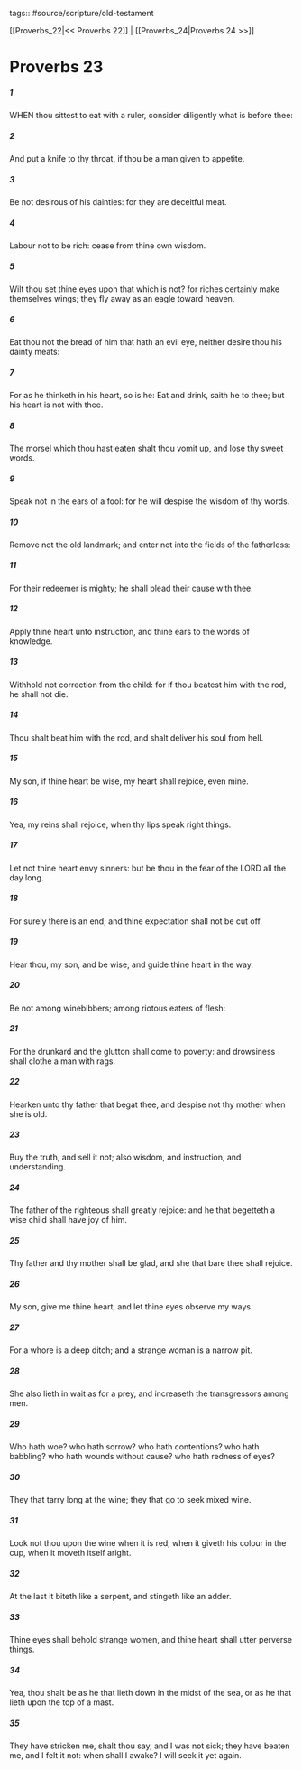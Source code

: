 tags:: #source/scripture/old-testament

[[Proverbs_22|<< Proverbs 22]] | [[Proverbs_24|Proverbs 24 >>]]

# Proverbs 23

##### 1

WHEN thou sittest to eat with a ruler, consider diligently what is before thee:

##### 2

And put a knife to thy throat, if thou be a man given to appetite.

##### 3

Be not desirous of his dainties: for they are deceitful meat.

##### 4

Labour not to be rich: cease from thine own wisdom.

##### 5

Wilt thou set thine eyes upon that which is not? for riches certainly make themselves wings; they fly away as an eagle toward heaven.

##### 6

Eat thou not the bread of him that hath an evil eye, neither desire thou his dainty meats:

##### 7

For as he thinketh in his heart, so is he: Eat and drink, saith he to thee; but his heart is not with thee.

##### 8

The morsel which thou hast eaten shalt thou vomit up, and lose thy sweet words.

##### 9

Speak not in the ears of a fool: for he will despise the wisdom of thy words.

##### 10

Remove not the old landmark; and enter not into the fields of the fatherless:

##### 11

For their redeemer is mighty; he shall plead their cause with thee.

##### 12

Apply thine heart unto instruction, and thine ears to the words of knowledge.

##### 13

Withhold not correction from the child: for if thou beatest him with the rod, he shall not die.

##### 14

Thou shalt beat him with the rod, and shalt deliver his soul from hell.

##### 15

My son, if thine heart be wise, my heart shall rejoice, even mine.

##### 16

Yea, my reins shall rejoice, when thy lips speak right things.

##### 17

Let not thine heart envy sinners: but be thou in the fear of the LORD all the day long.

##### 18

For surely there is an end; and thine expectation shall not be cut off.

##### 19

Hear thou, my son, and be wise, and guide thine heart in the way.

##### 20

Be not among winebibbers; among riotous eaters of flesh:

##### 21

For the drunkard and the glutton shall come to poverty: and drowsiness shall clothe a man with rags.

##### 22

Hearken unto thy father that begat thee, and despise not thy mother when she is old.

##### 23

Buy the truth, and sell it not; also wisdom, and instruction, and understanding.

##### 24

The father of the righteous shall greatly rejoice: and he that begetteth a wise child shall have joy of him.

##### 25

Thy father and thy mother shall be glad, and she that bare thee shall rejoice.

##### 26

My son, give me thine heart, and let thine eyes observe my ways.

##### 27

For a whore is a deep ditch; and a strange woman is a narrow pit.

##### 28

She also lieth in wait as for a prey, and increaseth the transgressors among men.

##### 29

Who hath woe? who hath sorrow? who hath contentions? who hath babbling? who hath wounds without cause? who hath redness of eyes?

##### 30

They that tarry long at the wine; they that go to seek mixed wine.

##### 31

Look not thou upon the wine when it is red, when it giveth his colour in the cup, when it moveth itself aright.

##### 32

At the last it biteth like a serpent, and stingeth like an adder.

##### 33

Thine eyes shall behold strange women, and thine heart shall utter perverse things.

##### 34

Yea, thou shalt be as he that lieth down in the midst of the sea, or as he that lieth upon the top of a mast.

##### 35

They have stricken me, shalt thou say, and I was not sick; they have beaten me, and I felt it not: when shall I awake? I will seek it yet again.
